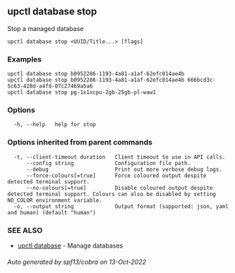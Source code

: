 ## upctl database stop

Stop a managed database

```
upctl database stop <UUID/Title...> [flags]
```

### Examples

```
upctl database stop b0952286-1193-4a81-a1af-62efc014ae4b
upctl database stop b0952286-1193-4a81-a1af-62efc014ae4b 666bcd3c-5c63-428d-a4fd-07c27469a5a6
upctl database stop pg-1x1xcpu-2gb-25gb-pl-waw1
```

### Options

```
  -h, --help   help for stop
```

### Options inherited from parent commands

```
  -t, --client-timeout duration   Client timeout to use in API calls.
      --config string             Configuration file path.
      --debug                     Print out more verbose debug logs.
      --force-colours[=true]      Force coloured output despite detected terminal support.
      --no-colours[=true]         Disable coloured output despite detected terminal support. Colours can also be disabled by setting NO_COLOR environment variable.
  -o, --output string             Output format (supported: json, yaml and human) (default "human")
```

### SEE ALSO

* [upctl database](upctl_database.md)	 - Manage databases

###### Auto generated by spf13/cobra on 13-Oct-2022
